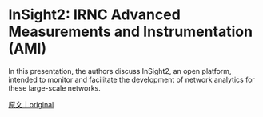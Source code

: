 
# InSight2:  IRNC Advanced Measurements and Instrumentation (AMI)

In this presentation, the authors discuss InSight2, an open platform, intended to monitor and facilitate the development of network analytics for these large-scale networks.

[原文｜original](https://insights.sei.cmu.edu/library/insight2-irnc-advanced-measurements-and-instrumentation-ami/)
        